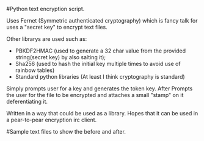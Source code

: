 #Python text encryption script.

Uses Fernet (Symmetric authenticated cryptography) which is fancy talk for uses a "secret key" to encrypt text files.

Other librarys are used such as:
* PBKDF2HMAC (used to generate a 32 char value from the provided string(secret key) by also salting it);
* Sha256 (used to hash the initial key multiple times to avoid use of rainbow tables)
* Standard python libraries (At least I think cryptography is standard)

Simply prompts user for a key and generates the token key. After Prompts the user for the file to be encrypted and attaches a small "stamp" on it deferentiating it. 

Written in a way that could be used as a library. 
Hopes that it can be used in a pear-to-pear encryption irc client. 


#Sample text files to show the before and after.

